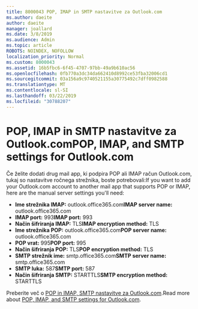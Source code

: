 ```yaml
---
title: 8000043 POP, IMAP in SMTP nastavitve za Outlook.com
ms.author: daeite
author: daeite
manager: joallard
ms.date: 3/8/2019
ms.audience: Admin
ms.topic: article
ROBOTS: NOINDEX, NOFOLLOW
localization_priority: Normal
ms.custom: 8000043
ms.assetid: 16b5fbc6-6f45-4707-97bb-49a9b610ac56
ms.openlocfilehash: 0fb770a3dc34da662410d8992ce53fba32006cd1
ms.sourcegitcommit: 03a156a9c9740521155a30775492c7dff0982588
ms.translationtype: MT
ms.contentlocale: sl-SI
ms.lasthandoff: 03/22/2019
ms.locfileid: "30788207"
---
```

# <a name="pop-imap-and-smtp-settings-for-outlookcom"></a><span data-ttu-id="cb2b0-102">POP, IMAP in SMTP nastavitve za Outlook.com</span><span class="sxs-lookup"><span data-stu-id="cb2b0-102">POP, IMAP, and SMTP settings for Outlook.com</span></span>

<span data-ttu-id="cb2b0-103">Če želite dodati drug mail app, ki podpira POP ali IMAP račun Outlook.com, tukaj so nastavitve ročnega strežnika, boste potrebovali:</span><span class="sxs-lookup"><span data-stu-id="cb2b0-103">If you want to add your Outlook.com account to another mail app that supports POP or IMAP, here are the manual server settings you'll need:</span></span>
  
- <span data-ttu-id="cb2b0-104">**Ime strežnika IMAP:** outlook.office365.com</span><span class="sxs-lookup"><span data-stu-id="cb2b0-104">**IMAP server name:** outlook.office365.com</span></span> 
- <span data-ttu-id="cb2b0-105">**IMAP port:** 993</span><span class="sxs-lookup"><span data-stu-id="cb2b0-105">**IMAP port:** 993</span></span>   
- <span data-ttu-id="cb2b0-106">**Način šifriranja IMAP:** TLS</span><span class="sxs-lookup"><span data-stu-id="cb2b0-106">**IMAP encryption method:** TLS</span></span>   
- <span data-ttu-id="cb2b0-107">**Ime strežnika POP:** outlook.office365.com</span><span class="sxs-lookup"><span data-stu-id="cb2b0-107">**POP server name:** outlook.office365.com</span></span>  
- <span data-ttu-id="cb2b0-108">**POP vrat:** 995</span><span class="sxs-lookup"><span data-stu-id="cb2b0-108">**POP port:** 995</span></span>  
- <span data-ttu-id="cb2b0-109">**Način šifriranja POP:** TLS</span><span class="sxs-lookup"><span data-stu-id="cb2b0-109">**POP encryption method:** TLS</span></span>  
- <span data-ttu-id="cb2b0-110">**SMTP strežnik ime:** smtp.office365.com</span><span class="sxs-lookup"><span data-stu-id="cb2b0-110">**SMTP server name:** smtp.office365.com</span></span> 
- <span data-ttu-id="cb2b0-111">**SMTP luka:** 587</span><span class="sxs-lookup"><span data-stu-id="cb2b0-111">**SMTP port:** 587</span></span> 
- <span data-ttu-id="cb2b0-112">**Način šifriranja SMTP:** STARTTLS</span><span class="sxs-lookup"><span data-stu-id="cb2b0-112">**SMTP encryption method:** STARTTLS</span></span> 

<span data-ttu-id="cb2b0-113">Preberite več o [POP in IMAP, SMTP nastavitve za Outlook.com](https://go.microsoft.com/fwlink/p/?linkid=2001402&amp;clcid=0x409).</span><span class="sxs-lookup"><span data-stu-id="cb2b0-113">Read more about [POP, IMAP, and SMTP settings for Outlook.com](https://go.microsoft.com/fwlink/p/?linkid=2001402&amp;clcid=0x409).</span></span>